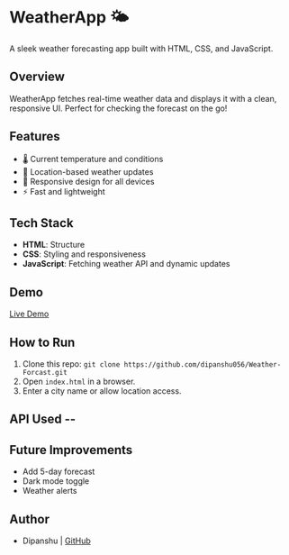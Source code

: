 # WeatherApp 🌤️
A sleek weather forecasting app built with HTML, CSS, and JavaScript.

## Overview
WeatherApp fetches real-time weather data and displays it with a clean, responsive UI. Perfect for checking the forecast on the go!

## Features
- 🌡️ Current temperature and conditions
- 📍 Location-based weather updates
- 🎨 Responsive design for all devices
- ⚡ Fast and lightweight

## Tech Stack
- **HTML**: Structure
- **CSS**: Styling and responsiveness
- **JavaScript**: Fetching weather API and dynamic updates

## Demo
[Live Demo](https://dipanshu056.github.io/Weather-Forecast/) 

## How to Run
1. Clone this repo: `git clone https://github.com/dipanshu056/Weather-Forcast.git`
2. Open `index.html` in a browser.
3. Enter a city name or allow location access.

## API Used -- 

## Future Improvements
- Add 5-day forecast
- Dark mode toggle
- Weather alerts

## Author
- Dipanshu | [GitHub](https://github.com/dipanshu056)
